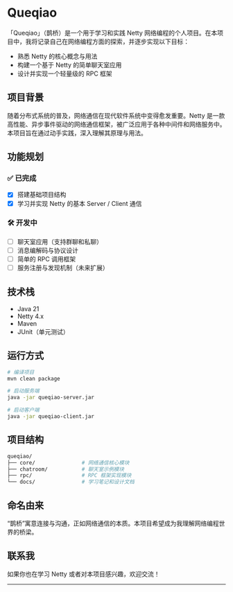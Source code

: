 # Queqiao

「Queqiao」（鹊桥）是一个用于学习和实践 Netty 网络编程的个人项目。在本项目中，我将记录自己在网络编程方面的探索，并逐步实现以下目标：

* 熟悉 Netty 的核心概念与用法
* 构建一个基于 Netty 的简单聊天室应用
* 设计并实现一个轻量级的 RPC 框架

## 项目背景

随着分布式系统的普及，网络通信在现代软件系统中变得愈发重要。Netty 是一款高性能、异步事件驱动的网络通信框架，被广泛应用于各种中间件和网络服务中。本项目旨在通过动手实践，深入理解其原理与用法。

## 功能规划

### ✅ 已完成

* [x] 搭建基础项目结构
* [x] 学习并实现 Netty 的基本 Server / Client 通信

### 🛠️ 开发中

* [ ] 聊天室应用（支持群聊和私聊）
* [ ] 消息编解码与协议设计
* [ ] 简单的 RPC 调用框架
* [ ] 服务注册与发现机制（未来扩展）

## 技术栈

* Java 21
* Netty 4.x
* Maven
* JUnit（单元测试）

## 运行方式

```bash
# 编译项目
mvn clean package

# 启动服务端
java -jar queqiao-server.jar

# 启动客户端
java -jar queqiao-client.jar
```

## 项目结构

```bash
queqiao/
├── core/               # 网络通信核心模块
├── chatroom/           # 聊天室示例模块
├── rpc/                # RPC 框架实现模块
└── docs/               # 学习笔记和设计文档
```

## 命名由来

“鹊桥”寓意连接与沟通，正如网络通信的本质。本项目希望成为我理解网络编程世界的桥梁。

## 联系我

如果你也在学习 Netty 或者对本项目感兴趣，欢迎交流！

---


